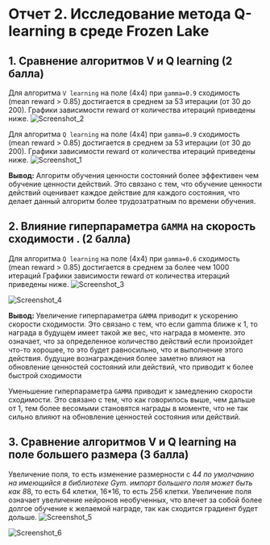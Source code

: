 # Отчет 2. Исследование метода Q-learning в среде Frozen Lake 

## 1. Сравнение алгоритмов V и Q learning (2 балла)
Для алгоритма `V learning` на поле (4х4) при `gamma=0.9` сходимость (mean reward > 0.85) достигается в среднем за 53 итерации (от 30 до 200). 
Графики зависимости reward от количества итераций приведены ниже. 
![Screenshot_2](https://github.com/valeriiriabinkin/unienv/assets/45901469/e8386b89-c642-42e8-8cc9-e0ee5b05d7c4)


Для алгоритма `Q learning` на поле (4х4) при `gamma=0.9` сходимость (mean reward > 0.85) достигается в среднем за 53 итерации (от 30 до 200). 
Графики зависимости reward от количества итераций приведены ниже. 
![Screenshot_1](https://github.com/valeriiriabinkin/unienv/assets/45901469/5fac658e-c021-4625-ad2d-7ebba349e8d9)



**Вывод:** Алгоритм обучения ценности состояний более эффективен чем обучение ценности действий. Это связано с тем, что обучение ценности действий оценивает каждое действие для каждого состояния, что делает данный алгоритм более трудозатратным по времени обучения.


## 2. Влияние гиперпараметра `GAMMA` на скорость сходимости . (2 балла)

Для алгоритма `Q learning` на поле (4х4) при `gamma=0.6` сходимость (mean reward > 0.85) достигается в среднем за более чем 1000 итераций
Графики зависимости reward от количества итераций приведены ниже. 
![Screenshot_3](https://github.com/valeriiriabinkin/unienv/assets/45901469/7da90545-f985-4bac-aafa-1fe404fc0885)

![Screenshot_4](https://github.com/valeriiriabinkin/unienv/assets/45901469/752f3ae9-378e-46b9-bd34-f1dbd7b2de17)


**Вывод:** Увеличение гиперпараметра `GAMMA` приводит к ускорению скорости сходимости. Это связано с тем, что если gamma    ближе к 1, то награда в будущем имеет такой же вес, что награда в моменте. это означает, что за определенное количество действий если произойдет что-то хорошее, то это будет равносильно, что и выполнение этого действия. будущие вознаграждения более заметно влияют на обновление ценностей состояний или действий, что приводит к более быстрой сходимости

Уменьшение гиперпараметра `GAMMA` приводит к замедлению скорости сходимости. Это связано с тем, что как говорилось выше, чем дальше от 1, тем более весомыми становятся награды в моменте, что не так сильно влияют на обновление ценностей состояния или действий.

## 3. Сравнение алгоритмов V и Q learning на поле большего размера (3 балла)
Увеличение поля, то есть изменение размерности с 4*4 по умолчанию на имеющийся в библиотеке Gym. импорт большего поля может быть как 8*8, то есть 64 клетки, 16*16, то есть 256 клетки. Увеличение поля означает увеличение нейронов необученных, что влечет за собой более долгое обучение к желаемой награде, так как сходится градиент будет дольше.
![Screenshot_5](https://github.com/valeriiriabinkin/unienv/assets/45901469/c4d1166d-36fb-4ed0-bf8c-dd7fd62c32f1)


![Screenshot_6](https://github.com/valeriiriabinkin/unienv/assets/45901469/e937a53c-b26c-4f4c-abc7-069e55cca85f)

